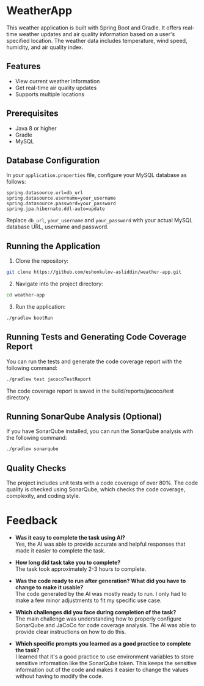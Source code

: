 # WeatherApp

This weather application is built with Spring Boot and Gradle. It offers real-time weather updates and air quality information based on a user's specified location. The weather data includes temperature, wind speed, humidity, and air quality index.

## Features

- View current weather information
- Get real-time air quality updates
- Supports multiple locations

## Prerequisites

- Java 8 or higher
- Gradle
- MySQL

## Database Configuration

In your `application.properties` file, configure your MySQL database as follows:

```properties
spring.datasource.url=db_url
spring.datasource.username=your_username
spring.datasource.password=your_password
spring.jpa.hibernate.ddl-auto=update
```
Replace `db_url`, `your_username` and `your_password` with your actual MySQL database URL, username and password.

## Running the Application
1. Clone the repository:
```bash
git clone https://github.com/eshonkulov-asliddin/weather-app.git
```
2. Navigate into the project directory:
```bash
cd weather-app
```
3. Run the application:
```bash
./gradlew bootRun
```

## Running Tests and Generating Code Coverage Report
You can run the tests and generate the code coverage report with the following command:
```bash
./gradlew test jacocoTestReport
```
The code coverage report is saved in the build/reports/jacoco/test directory.

## Running SonarQube Analysis (Optional)

If you have SonarQube installed, you can run the SonarQube analysis with the following command:
```bash
./gradlew sonarqube
```

## Quality Checks
The project includes unit tests with a code coverage of over 80%. The code quality is checked using SonarQube, which checks the code coverage, complexity, and coding style.

# Feedback
- **Was it easy to complete the task using AI?**  
  Yes, the AI was able to provide accurate and helpful responses that made it easier to complete the task.

- **How long did task take you to complete?**  
  The task took approximately 2-3 hours to complete.

- **Was the code ready to run after generation? What did you have to change to make it usable?**  
  The code generated by the AI was mostly ready to run. I only had to make a few minor adjustments to fit my specific use case.

- **Which challenges did you face during completion of the task?**  
  The main challenge was understanding how to properly configure SonarQube and JaCoCo for code coverage analysis. The AI was able to provide clear instructions on how to do this.

- **Which specific prompts you learned as a good practice to complete the task?**  
  I learned that it's a good practice to use environment variables to store sensitive information like the SonarQube token. This keeps the sensitive information out of the code and makes it easier to change the values without having to modify the code.

